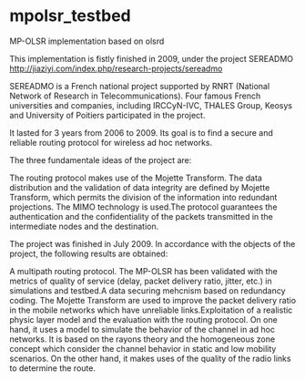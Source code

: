 # mpolsr_testbed
MP-OLSR implementation based on olsrd

This implementation is fistly finished in 2009, under the project SEREADMO http://jiaziyi.com/index.php/research-projects/sereadmo

SEREADMO is a French national project supported by RNRT (National Network of Research in Telecommunications). Four famous French universities and companies, including IRCCyN-IVC, THALES Group, Keosys and University of Poitiers participated in the project.

It lasted for 3 years from 2006 to 2009. Its goal is to find a secure and reliable routing protocol for wireless ad hoc networks.

 

The three fundamentale ideas of the project are: 

The routing protocol makes use of the Mojette Transform.
The data distribution and the validation of data integrity are defined by Mojette Transform, which permits the division of the information into redundant projections.
The MIMO technology is used.The protocol guarantees the authentication and the confidentiality of the packets transmitted in the intermediate nodes and the destination.

The project was finished in July 2009. In accordance with the objects of the project, the following results are obtained:

 

A multipath routing protocol. The MP-OLSR has been validated with the metrics of quality of service (delay, packet delivery ratio, jitter, etc.) in simulations and testbed.A data securing mehcnism based on redundancy coding. The Mojette Transform are used to improve the packet delivery ratio in the mobile networks which have unreliable links.Exploitation of a realistic physic layer model and the evaluation with the routing protocol. On one hand, it uses a model to simulate the behavior of the channel in ad hoc networks. It is based on the rayons theory and the homogeneous zone concept which consider the channel behavior in static and low mobility scenarios. On the other hand, it makes uses of the quality of the radio links to determine the route.

